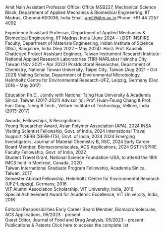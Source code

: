 Amit Nain
Assistant Professor
Office: Office MSB227, Mechanical Science Block, Department of Applied Mechanics & Biomedical Engineering, 
IIT Madras, Chennai-600036, India 
Email: amit@iitm.ac.in
Phone: +91 44 2257 4092 

Experience
Assistant Professor, Department of Applied Mechanics & Biomedical Engineering, IIT Madras, India (June 2024 – )
DST-INSPIRE Faculty, Department of Materials Engineering, Indian Institute of Science (IISc), Bangalore, India (Sep 2022 – May 2024). Host: Prof. Kaushik Chatterjee
Project Assistant Engineer, Taiwan Instrument Research Institute-National Applied Research Laboratories (TIRI-NARLabs) Hsinchu City, Taiwan (Nov 2021 – Apr 2022)
Postdoctoral Researcher, Department of Chemistry, National Taiwan University, Taipei City, Taiwan (Aug 2021 – Oct 2021)
Visiting Scholar, Department of Environmental Microbiology, Helmholtz Centre for Environmental Research-UFZ, Leipzig, Germany (Dec 2016 – May 2017)          	       

Education
Ph.D., Jointly with National Tsing Hua University & Academia Sinica, Taiwan (2017-2021) 
Advisor (s): Prof. Huan-Tsung Chang & Prof. Fan-Gang Tseng
B.Tech., Vellore Institute of Technology, Vellore, India (2013-2017) 

Awards, Fellowships, & Recognitions       
Young Researcher Award, Asian Polymer Association (APA), 2024
INSA Visiting Scientist Fellowship, Govt. of India, 2024
International Travel Support, SERB (SERB-ITS), Govt. of India, 2024
2024 Emerging Investigators, Journal of Material Chemistry B, RSC, 2024
Early Career Board Member, Biomacromolecules, ACS Applications, 2024
DST INSPIRE Faculty Fellowship, Govt. of India, 2022              	            	                 	                                            
Student Travel Grant, National Science Foundation-USA, to attend the 18th IMCS held in Montreal, Canada, 2020   	
Taiwan International Graduate Program Fellowship, Academia Sinica, Taiwan, 2017           
Semester Abroad Fellowship, Helmholtz Centre for Environmental Research (UFZ-Leipzig), Germany, 2016		    
VIT Alumni Association Scholarship, VIT University, India, 2016          
Special Achievement Award for Academic Excellence, VIT University, India, 2016          

Editorial Responsibilities
Early Career Board Member, Biomacromolecules, ACS Applications, 05/2023 - present      	                                	  
Guest Editor, Journal of Food and Drug Analysis, 05/2023 - present        	                                                           
Publications & Patents
Click here to access the complete list
